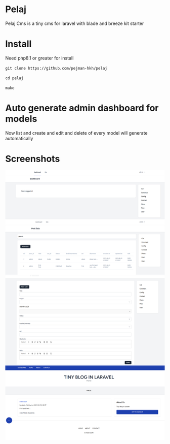 # Pelaj
Pelaj Cms is a tiny cms for laravel with blade and breeze kit starter

# Install

Need php8.1 or greater for install

`git clone https://github.com/pejman-hkh/pelaj`

`cd pelaj`

`make`

# Auto generate admin dashboard for models
Now list and create and edit and delete of every model will generate automatically


# Screenshots
![Alt text](screenshots/dashboard.png?raw=true "Dashboard")
![Alt text](screenshots/post.png?raw=true "Post")
![Alt text](screenshots/newPost.png?raw=true "New Post")
![Alt text](screenshots/site.png?raw=true "Site")